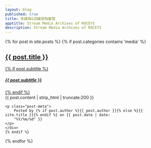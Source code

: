 ```yaml
---
layout: blog
published: true
title: 多媒体&流媒体档案馆
apptitle: Stream Media Archives of ROCEYS 
description: Stream Media Archives of ROCEYS 
---
```

{% for post in site.posts %}
 {% if post.categories contains 'media' %}
 <div class="container">
    <a href="{{ post.url | prepend: site.baseurl }}">
        <h2 class="post-title">
            {{ post.title }}
        </h2>
        {% if post.subtitle %}
        <h5 class="post-subtitle">
            {{ post.subtitle }}
        </h5>
        {% endif %}
    </a>
    <div class="post-content-preview">
        {{ post.content | strip_html | truncate:200 }}
    </div>

    <p class="post-meta">
        Posted by {% if post.author %}{{ post.author }}{% else %}{{ site.title }}{% endif %} on {{ post.date | date:
        "%Y/%m/%d" }}
    </p>
    </div>
    {% endif %}
{% endfor %}
